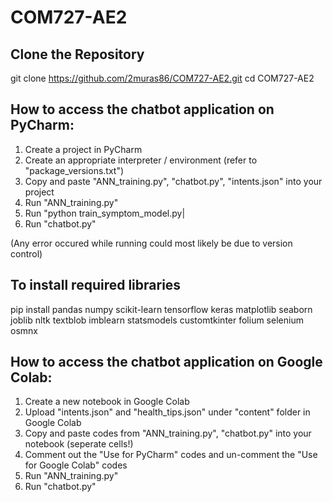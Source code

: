 # COM727-AE2

## Clone the Repository
git clone https://github.com/2muras86/COM727-AE2.git
cd COM727-AE2

## How to access the chatbot application on PyCharm:

1. Create a project in PyCharm
2. Create an appropriate interpreter / environment (refer to "package_versions.txt")
3. Copy and paste "ANN_training.py", "chatbot.py", "intents.json" into your project
4. Run "ANN_training.py"
5. Run "python train_symptom_model.py|
6. Run "chatbot.py"

(Any error occured while running could most likely be due to version control)

## To install required libraries
pip install pandas numpy scikit-learn tensorflow keras matplotlib seaborn joblib nltk textblob imblearn statsmodels customtkinter folium selenium osmnx

## How to access the chatbot application on Google Colab:

1. Create a new notebook in Google Colab
2. Upload "intents.json" and "health_tips.json" under "content" folder in Google Colab
3. Copy and paste codes from "ANN_training.py", "chatbot.py" into your notebook (seperate cells!)
4. Comment out the "Use for PyCharm" codes and un-comment the "Use for Google Colab" codes
5. Run "ANN_training.py"
6. Run "chatbot.py"


